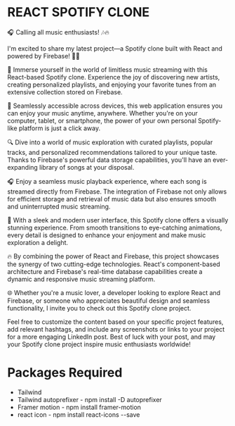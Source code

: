 # REACT SPOTIFY CLONE

🎧 Calling all music enthusiasts! 🎶🔥

I'm excited to share my latest project—a Spotify clone built with React and powered by Firebase! 🚀✨

🎵 Immerse yourself in the world of limitless music streaming with this React-based Spotify clone. Experience the joy of discovering new artists, creating personalized playlists, and enjoying your favorite tunes from an extensive collection stored on Firebase.

📱 Seamlessly accessible across devices, this web application ensures you can enjoy your music anytime, anywhere. Whether you're on your computer, tablet, or smartphone, the power of your own personal Spotify-like platform is just a click away.

🔍 Dive into a world of music exploration with curated playlists, popular tracks, and personalized recommendations tailored to your unique taste. Thanks to Firebase's powerful data storage capabilities, you'll have an ever-expanding library of songs at your disposal.

🎧 Enjoy a seamless music playback experience, where each song is streamed directly from Firebase. The integration of Firebase not only allows for efficient storage and retrieval of music data but also ensures smooth and uninterrupted music streaming.

🎨 With a sleek and modern user interface, this Spotify clone offers a visually stunning experience. From smooth transitions to eye-catching animations, every detail is designed to enhance your enjoyment and make music exploration a delight.

🔥 By combining the power of React and Firebase, this project showcases the synergy of two cutting-edge technologies. React's component-based architecture and Firebase's real-time database capabilities create a dynamic and responsive music streaming platform.

🌐 Whether you're a music lover, a developer looking to explore React and Firebase, or someone who appreciates beautiful design and seamless functionality, I invite you to check out this Spotify clone project.

Feel free to customize the content based on your specific project features, add relevant hashtags, and include any screenshots or links to your project for a more engaging LinkedIn post. Best of luck with your post, and may your Spotify clone project inspire music enthusiasts worldwide!

# Packages Required

-   Tailwind
-   Tailwind autoprefixer - npm install -D autoprefixer
-   Framer motion - npm install framer-motion
-   react icon - npm install react-icons --save
